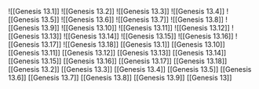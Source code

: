 ![[Genesis 13.1]]
![[Genesis 13.2]]
![[Genesis 13.3]]
![[Genesis 13.4]]
![[Genesis 13.5]]
![[Genesis 13.6]]
![[Genesis 13.7]]
![[Genesis 13.8]]
![[Genesis 13.9]]
![[Genesis 13.10]]
![[Genesis 13.11]]
![[Genesis 13.12]]
![[Genesis 13.13]]
![[Genesis 13.14]]
![[Genesis 13.15]]
![[Genesis 13.16]]
![[Genesis 13.17]]
![[Genesis 13.18]]
[[Genesis 13.1]]
[[Genesis 13.10]]
[[Genesis 13.11]]
[[Genesis 13.12]]
[[Genesis 13.13]]
[[Genesis 13.14]]
[[Genesis 13.15]]
[[Genesis 13.16]]
[[Genesis 13.17]]
[[Genesis 13.18]]
[[Genesis 13.2]]
[[Genesis 13.3]]
[[Genesis 13.4]]
[[Genesis 13.5]]
[[Genesis 13.6]]
[[Genesis 13.7]]
[[Genesis 13.8]]
[[Genesis 13.9]]
[[Genesis 13]]
